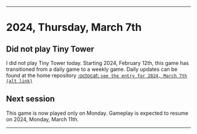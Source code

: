
***

# 2024, Thursday, March 7th

## Did not play Tiny Tower

<!-- TODO: For each weekly entry, make sure the date is correct. The day of the week should be modified in 4 places !-->

I did not play Tiny Tower today. Starting 2024, February 12th, this game has transitioned from a daily game to a weekly game. Daily updates can be found at the home repository [:octocat: `see the entry for 2024, March 7th`](https://github.com/seanpm2001/SeansLifeArchive_Images_TinyTower/tree/master/tiny%20tower/2024/03_March/07/) [`(alt link)`](/tiny%20tower/2024/03_March/07/)

## Next session

This game is now played only on Monday. Gameplay is expected to resume on 2024, Monday, March 11th.

***
